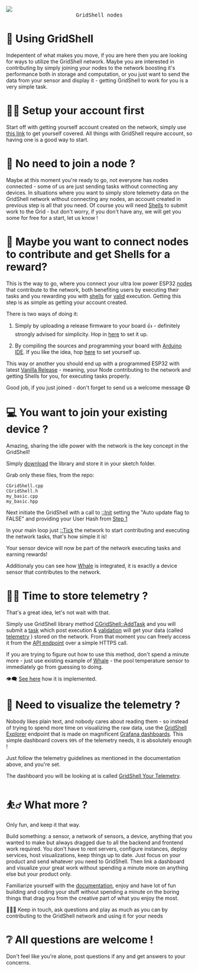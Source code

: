<img src="https://github.com/invpe/GridShell/assets/106522950/ad0ffc49-d470-45f9-923d-86fc8966c7b7">
<div align=center><tt>GridShell nodes</tt></div>

# 📘 Using GridShell

Indepentent of what makes you move, if you are here then you are looking for ways to utilize the GridShell network.
Maybe you are interested in contributing by simply joining your nodes to the network boosting it's performance both in storage and computation,
or you just want to send the data from your sensor and display it - getting GridShell to work for you is a very simple task.

# 👨‍🦲 Setup your account first

Start off with getting yourself account created on the network, simply use [this link](https://github.com/invpe/gridshell/blob/main/Documentation/Tutorials/Join.md#create-account-on-the-testnet) to get yourself covered. All things with GridShell require account, so having one is a good way to start.

# 🥬 No need to join a node ?

Maybe at this moment you're ready to go, not everyone has nodes connected - some of us are just sending tasks without connecting any devices.
In situations where you want to simply store telemetry data on the GridShell network without connecting any nodes, an account created in previous step is all that you need.
Of course you will need [Shells](https://github.com/invpe/GridShell/blob/main/Documentation/Tutorials/Shells.md) to submit work to the Grid - but don't worry,
if you don't have any, we will get you some for free for a start, let us know !

# 🔌 Maybe you want to connect nodes to contribute and get Shells for a reward?

This is the way to go, where you connect your ultra low power ESP32 [nodes](https://github.com/invpe/GridShell/blob/main/Documentation/Tutorials/Nodes.md) that contribute to the network, 
both benefiting users by executing their tasks and you rewarding you with [shells](https://github.com/invpe/GridShell/blob/main/Documentation/Tutorials/Shells.md) for [valid](https://github.com/invpe/GridShell/blob/main/Documentation/Tutorials/Validation.md) execution. Getting this step is as simple as getting your account created.

There is two ways of doing it:

1. Simply by uploading a release firmware to your board 👍 - definitely strongly advised for simplicity.
Hop in [here](https://github.com/invpe/GridShell/blob/main/Documentation/Tutorials/Join.md#setup-from-a-release-file) to set it up.

2. By compiling the sources and programming your board with [Arduino IDE](https://www.arduino.cc/en/software/).
If you like the idea, hop [here](https://github.com/invpe/GridShell/blob/main/Documentation/Tutorials/Join.md#setup-from-sources) to set yourself up.

This way or another you should end up with a programmed ESP32 with latest [Vanilla Release](https://github.com/invpe/GridShell/releases) - meaning, your Node contributing to the network and getting Shells for you, for executing tasks properly. 

Good job, if you just joined - don't forget to send us a welcome message 😄

# 💻 You want to join your existing device ?

Amazing, sharing the idle power with the network is the key concept in the GridShell!

Simply [download](https://github.com/invpe/GridShell/tree/main/Sources/GridShell) the library and store it in your sketch folder. 

Grab only these files, from the repo:

```
CGridShell.cpp
CGridShell.h
my_basic.cpp
my_basic.hpp
```

Next initiate the GridShell with a call to [::Init](https://github.com/invpe/GridShell/blob/17ae6bf044d357150c0bae0ab921022d1807206e/Sources/Integrations/Whale/Whale.ino#L99) setting the "Auto update flag to FALSE" and providing your User Hash from [Step 1](https://github.com/invpe/GridShell/blob/main/Documentation/Tutorials/Use.md#-setup-your-account-first)

In your main loop just [::Tick](https://github.com/invpe/GridShell/blob/17ae6bf044d357150c0bae0ab921022d1807206e/Sources/Integrations/Whale/Whale.ino#L120) the network to start contributing and executing the network tasks, that's how simple it is!

Your sensor device will now be part of the network executing tasks and earning rewards!

Additionaly you can see how [Whale](https://github.com/invpe/GridShell/tree/main/Sources/Integrations/Whale) is integrated, it is exactly a device sensor that contributes to the network.

# 🧑‍🍳 Time to store telemetry ?

That's a great idea, let's not wait with that.

Simply use GridShell library method [CGridShell::AddTask](https://github.com/invpe/GridShell/blob/4646432a7b02208b37f3177719b95c06f6a19a03/Sources/GridShell/CGridShell.cpp#L748) and you will submit a [task](https://github.com/invpe/gridshell/blob/main/Documentation/Tutorials/Task.md) which post execution & [validation](https://github.com/invpe/gridshell/blob/main/Documentation/Tutorials/Validation.md) will get your data (called [telemetry](https://github.com/invpe/GridShell/blob/main/Documentation/Tutorials/Telemetry.md) ) stored on the network. From that moment you can freely access it from the [API endpoint](https://github.com/invpe/GridShell/tree/main/Documentation/API) over a simple HTTPS call.

If you are trying to figure out how to use this method, don't spend a minute more - just use existing example of [Whale](https://github.com/invpe/GridShell/blob/main/Sources/Integrations/Whale/Whale.ino) - the pool temperature sensor to immediately go from guessing to doing. 

👁️‍🗨️ [See here](https://github.com/invpe/GridShell/blob/4646432a7b02208b37f3177719b95c06f6a19a03/Sources/Integrations/Whale/Whale.ino#L175) how it is implemented.


# 📱 Need to visualize the telemetry ?

Nobody likes plain text, and nobody cares about reading them - so instead of trying to spend more time on visualizing the raw data, use the [GridShell Explorer](https://github.com/invpe/GridShell/blob/main/Documentation/Tutorials/Explorer.md) endpoint that is made on magnificent [Grafana dashboards](https://grafana.com/). This simple dashboard covers `99%` of the telemetry needs, it is absolutely enough !

Just follow the telemetry guidelines as mentioned in the documentation above, and you're set.

The dashboard you will be looking at is called [GridShell Your Telemetry](https://github.com/invpe/GridShell/blob/main/Documentation/Tutorials/Explorer.md#gridshell-your-telemetry-link).

# ⛹️‍♂️ What more ?

Only fun, and keep it that way.

Build something: a sensor, a network of sensors, a device, anything that you wanted to make but always dragged due to all the backend and frontend work required.
You don't have to rent servers, configure instances, deploy services, host visualizations, keep things up to date. Just focus on your product and send whatever you need to GridShell.
Then link a dashboard and visualize your great work without spending a minute more on anything else but your product only.

Familiarize yourself with the [documentation](https://github.com/invpe/GridShell/tree/main/Documentation/Tutorials), enjoy and have lot of fun building and coding your stuff without spending a minute on the boring things that drag you from the creative part of what you enjoy the most.

🧑‍🤝‍🧑 Keep in touch, ask questions and play as much as you can by contributing to the GridShell network and using it for your needs 

# ❔ All questions are welcome !

Don't feel like you're alone, post questions if any and get answers to your concerns.


